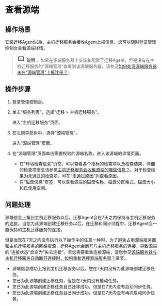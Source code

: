 # 查看源端<a name="sms_03_0003"></a>

## 操作场景<a name="section1566111211466"></a>

安装迁移Agent以后，主机迁移服务会接收Agent上报信息，您可以随时登录管理控制台查看源端详情。

>![](public_sys-resources/icon-note.gif) **说明：** 
>如果在源端服务器上安装和配置了迁移Agent，但是没有在主机迁移服务的“源端管理”查看到该源端服务器，请参见[如何处理源端服务器未在“源端管理”上报注册？](https://support.huaweicloud.com/sms_faq/sms_faq_0003.html)。

## 操作步骤<a name="section8920141595719"></a>

1.  登录管理控制台。
2.  单击“服务列表”，选择“迁移 \> 主机迁移服务”。

    进入“主机迁移服务”页面。

3.  在左侧导航树中，选择“源端管理”。

    进入“源端管理”页面。

4.  在“源端管理”页面单击需要校验的源端名称，进入该源端的详情页面。
    -   在“环境检查信息”页签，可以查看各个指标的检查项以及检查结果，详细的检查项信息请参见[主机迁移服务会收集源端的哪些信息？](https://support.huaweicloud.com/sms_faq/sms_faq_0002.html)。对于检查结果为未通过的检查项，可在“未通过原因”列查看原因。
    -   在“磁盘信息”页签，可以查看源端的磁盘名称、磁盘分区格式、磁盘大小和已使用空间。


## 问题处理<a name="section10571420105113"></a>

源端信息上报到主机迁移服务以后，迁移Agent会在7天之内保持与主机迁移服务的连接。当您为此源端创建迁移任务以后，在迁移和同步过程中，迁移Agent会一直保持和主机迁移服务的连接。

但是当您在7天之内没有执行以下操作中的任意一种时，为了避免占用源端服务器和主机迁移服务的网络资源，迁移Agent会断开与主机迁移服务的连接，导致源端的“连接状态”会变为“失去连接”。若您需要重新连接源端，请您参见[源端服务器与主机迁移服务自动断开连接时，如何重新连接源端服务器？](https://support.huaweicloud.com/sms_faq/sms_faq_0019.html)章节。

-   源端信息成功上报到主机迁移服务以后，您在7天内没有为此源端创建迁移任务。
-   您已为此源端创建迁移任务，但是在7天内没有启动任务。
-   您已为此源端创建迁移任务且已迁移成功，但是在7天内没有启动同步任务。
-   您已为此源端创建迁移任务且已同步成功，但是在7天内没有再次启动同步任务。

